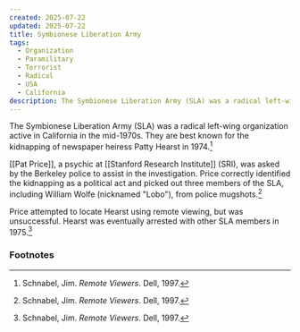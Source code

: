 ```yaml
---
created: 2025-07-22
updated: 2025-07-22
title: Symbionese Liberation Army
tags:
  - Organization
  - Paramilitary
  - Terrorist
  - Radical
  - USA
  - California
description: The Symbionese Liberation Army (SLA) was a radical left-wing organization active in California in the mid-1970s, known for the kidnapping of Patty Hearst.
---
```

The Symbionese Liberation Army (SLA) was a radical left-wing organization active in California in the mid-1970s. They are best known for the kidnapping of newspaper heiress Patty Hearst in 1974.[^1]

[[Pat Price]], a psychic at [[Stanford Research Institute]] (SRI), was asked by the Berkeley police to assist in the investigation. Price correctly identified the kidnapping as a political act and picked out three members of the SLA, including William Wolfe (nicknamed "Lobo"), from police mugshots.[^1]

Price attempted to locate Hearst using remote viewing, but was unsuccessful. Hearst was eventually arrested with other SLA members in 1975.[^1]

### Footnotes
[^1]: Schnabel, Jim. *Remote Viewers*. Dell, 1997.